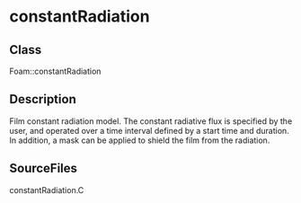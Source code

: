 # constantRadiation 
## Class
Foam::constantRadiation

## Description
Film constant radiation model.  The constant radiative flux is specified
by the user, and operated over a time interval defined by a start time and
duration.  In addition, a mask can be applied to shield the film from the
radiation.

## SourceFiles
constantRadiation.C

